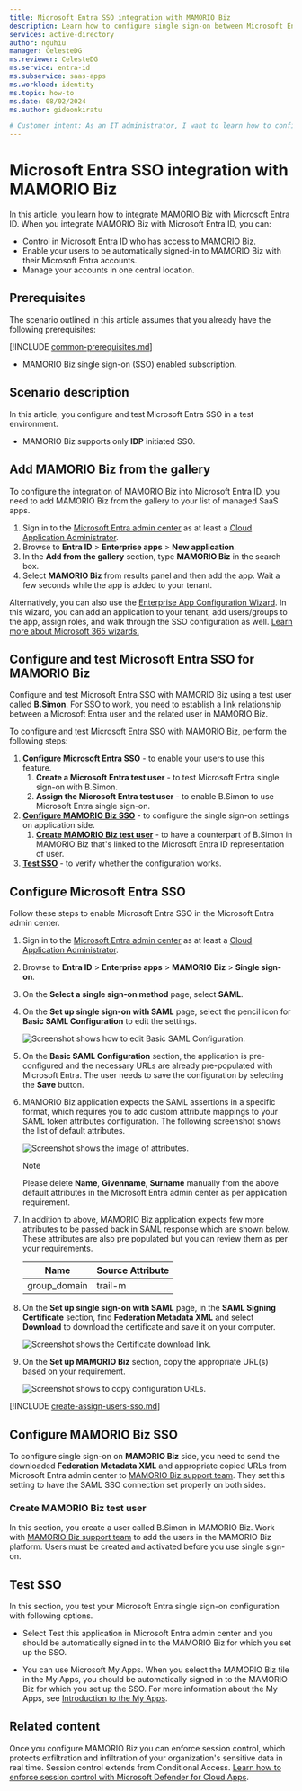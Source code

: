 ```yaml
---
title: Microsoft Entra SSO integration with MAMORIO Biz
description: Learn how to configure single sign-on between Microsoft Entra ID and MAMORIO Biz.
services: active-directory
author: nguhiu
manager: CelesteDG
ms.reviewer: CelesteDG
ms.service: entra-id
ms.subservice: saas-apps
ms.workload: identity
ms.topic: how-to
ms.date: 08/02/2024
ms.author: gideonkiratu

# Customer intent: As an IT administrator, I want to learn how to configure single sign-on between Microsoft Entra ID and Directory Services so that I can control who has access to Directory Services, enable automatic sign-in with Microsoft Entra accounts, and manage my accounts in one central location.
---
```


# Microsoft Entra SSO integration with MAMORIO Biz

In this article,  you learn how to integrate MAMORIO Biz with Microsoft Entra ID. When you integrate MAMORIO Biz with Microsoft Entra ID, you can:

* Control in Microsoft Entra ID who has access to MAMORIO Biz.
* Enable your users to be automatically signed-in to MAMORIO Biz with their Microsoft Entra accounts.
* Manage your accounts in one central location.

## Prerequisites
The scenario outlined in this article assumes that you already have the following prerequisites:

[!INCLUDE [common-prerequisites.md](~/identity/saas-apps/includes/common-prerequisites.md)]
* MAMORIO Biz single sign-on (SSO) enabled subscription.

## Scenario description

In this article,  you configure and test Microsoft Entra SSO in a test environment.

* MAMORIO Biz supports only **IDP** initiated SSO.

## Add MAMORIO Biz from the gallery

To configure the integration of MAMORIO Biz into Microsoft Entra ID, you need to add MAMORIO Biz from the gallery to your list of managed SaaS apps.

1. Sign in to the [Microsoft Entra admin center](https://entra.microsoft.com) as at least a [Cloud Application Administrator](~/identity/role-based-access-control/permissions-reference.md#cloud-application-administrator).
1. Browse to **Entra ID** > **Enterprise apps** > **New application**.
1. In the **Add from the gallery** section, type **MAMORIO Biz** in the search box.
1. Select **MAMORIO Biz** from results panel and then add the app. Wait a few seconds while the app is added to your tenant.

Alternatively, you can also use the [Enterprise App Configuration Wizard](https://portal.office.com/AdminPortal/home?Q=Docs#/azureadappintegration). In this wizard, you can add an application to your tenant, add users/groups to the app, assign roles, and walk through the SSO configuration as well. [Learn more about Microsoft 365 wizards.](/microsoft-365/admin/misc/azure-ad-setup-guides)

## Configure and test Microsoft Entra SSO for MAMORIO Biz

Configure and test Microsoft Entra SSO with MAMORIO Biz using a test user called **B.Simon**. For SSO to work, you need to establish a link relationship between a Microsoft Entra user and the related user in MAMORIO Biz.

To configure and test Microsoft Entra SSO with MAMORIO Biz, perform the following steps:

1. **[Configure Microsoft Entra SSO](#configure-microsoft-entra-sso)** - to enable your users to use this feature.
    1. **Create a Microsoft Entra test user** - to test Microsoft Entra single sign-on with B.Simon.
    1. **Assign the Microsoft Entra test user** - to enable B.Simon to use Microsoft Entra single sign-on.
1. **[Configure MAMORIO Biz SSO](#configure-mamorio-biz-sso)** - to configure the single sign-on settings on application side.
    1. **[Create MAMORIO Biz test user](#create-mamorio-biz-test-user)** - to have a counterpart of B.Simon in MAMORIO Biz that's linked to the Microsoft Entra ID representation of user.
1. **[Test SSO](#test-sso)** - to verify whether the configuration works.

## Configure Microsoft Entra SSO

Follow these steps to enable Microsoft Entra SSO in the Microsoft Entra admin center.

1. Sign in to the [Microsoft Entra admin center](https://entra.microsoft.com) as at least a [Cloud Application Administrator](~/identity/role-based-access-control/permissions-reference.md#cloud-application-administrator).
1. Browse to **Entra ID** > **Enterprise apps** > **MAMORIO Biz** > **Single sign-on**.
1. On the **Select a single sign-on method** page, select **SAML**.
1. On the **Set up single sign-on with SAML** page, select the pencil icon for **Basic SAML Configuration** to edit the settings.

   ![Screenshot shows how to edit Basic SAML Configuration.](common/edit-urls.png "Basic Configuration")

1. On the **Basic SAML Configuration** section, the application is pre-configured and the necessary URLs are already pre-populated with Microsoft Entra. The user needs to save the configuration by selecting the **Save** button.

1. MAMORIO Biz application expects the SAML assertions in a specific format, which requires you to add custom attribute mappings to your SAML token attributes configuration. The following screenshot shows the list of default attributes.

	![Screenshot shows the image of attributes.](common/default-attributes.png "Image")

   > [!Note]
   > Please delete **Name**, **Givenname**, **Surname** manually from the above default attributes in the Microsoft Entra admin center as per application requirement.

1. In addition to above, MAMORIO Biz application expects few more attributes to be passed back in SAML response which are shown below. These attributes are also pre populated but you can review them as per your requirements.
	
	| Name | Source Attribute |
	| --------- | --------- |
   | group_domain | trail-m |

1. On the **Set up single sign-on with SAML** page, in the **SAML Signing Certificate** section, find **Federation Metadata XML** and select **Download** to download the certificate and save it on your computer.

	![Screenshot shows the Certificate download link.](common/metadataxml.png "Certificate")

1. On the **Set up MAMORIO Biz** section, copy the appropriate URL(s) based on your requirement.

	![Screenshot shows to copy configuration URLs.](common/copy-configuration-urls.png "Metadata")

[!INCLUDE [create-assign-users-sso.md](~/identity/saas-apps/includes/create-assign-users-sso.md)]

## Configure MAMORIO Biz SSO

To configure single sign-on on **MAMORIO Biz** side, you need to send the downloaded **Federation Metadata XML** and appropriate copied URLs from Microsoft Entra admin center to [MAMORIO Biz support team](mailto:support@mamorio.jp). They set this setting to have the SAML SSO connection set properly on both sides.

### Create MAMORIO Biz test user

In this section, you create a user called B.Simon in MAMORIO Biz. Work with [MAMORIO Biz support team](mailto:support@mamorio.jp) to add the users in the MAMORIO Biz platform. Users must be created and activated before you use single sign-on.

## Test SSO 

In this section, you test your Microsoft Entra single sign-on configuration with following options.
 
* Select Test this application in Microsoft Entra admin center and you should be automatically signed in to the MAMORIO Biz for which you set up the SSO.
 
* You can use Microsoft My Apps. When you select the MAMORIO Biz tile in the My Apps, you should be automatically signed in to the MAMORIO Biz for which you set up the SSO. For more information about the My Apps, see [Introduction to the My Apps](https://support.microsoft.com/account-billing/sign-in-and-start-apps-from-the-my-apps-portal-2f3b1bae-0e5a-4a86-a33e-876fbd2a4510).

## Related content

Once you configure MAMORIO Biz you can enforce session control, which protects exfiltration and infiltration of your organization's sensitive data in real time. Session control extends from Conditional Access. [Learn how to enforce session control with Microsoft Defender for Cloud Apps](/cloud-app-security/proxy-deployment-any-app).
